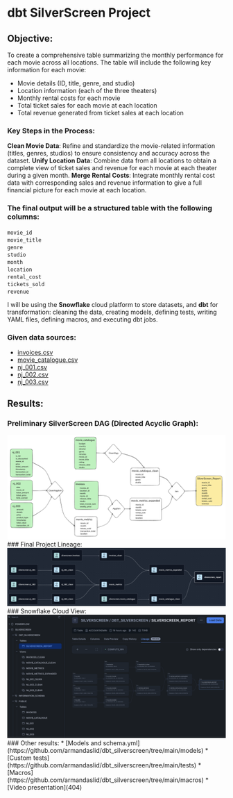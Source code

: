 # dbt SilverScreen Project  
## Objective:  
To create a comprehensive table summarizing the monthly performance for each movie across all locations. The table will include the following key information for each movie:

* Movie details (ID, title, genre, and studio)
* Location information (each of the three theaters)
* Monthly rental costs for each movie
* Total ticket sales for each movie at each location
* Total revenue generated from ticket sales at each location  
  
### Key Steps in the Process:  
**Clean Movie Data**: Refine and standardize the movie-related information (titles, genres, studios) to ensure consistency and accuracy across the dataset.
**Unify Location Data**: Combine data from all locations to obtain a complete view of ticket sales and revenue for each movie at each theater during a given month.
**Merge Rental Costs**: Integrate monthly rental cost data with corresponding sales and revenue information to give a full financial picture for each movie at each location.

### The final output will be a structured table with the following columns:  
`movie_id`  
`movie_title`  
`genre`  
`studio`  
`month`  
`location`  
`rental_cost`  
`tickets_sold`  
`revenue`  
  
I will be using the **Snowflake** cloud platform to store datasets, and **dbt** for transformation: cleaning the data, creating models, defining tests, writing YAML files, defining macros, and executing dbt jobs.
  
### Given data sources:  
* [invoices.csv](https://github.com/armandaslid/dbt_silverscreen/blob/main/other_files/invoices.csv)  
* [movie_catalogue.csv](https://github.com/armandaslid/dbt_silverscreen/blob/main/other_files/movie_catalogue.csv)  
* [nj_001.csv](https://github.com/armandaslid/dbt_silverscreen/blob/main/other_files/nj_001.csv)  
* [nj_002.csv](https://github.com/armandaslid/dbt_silverscreen/blob/main/other_files/nj_002.csv)
* [nj_003.csv](https://github.com/armandaslid/dbt_silverscreen/blob/main/other_files/nj_003.csv)  

## Results:  
### Preliminary SilverScreen DAG (Directed Acyclic Graph):  
<img src="https://github.com/armandaslid/dbt_silverscreen/blob/main/other_files/silverscreen_dag.png" alt="Preliminary SilverScreen DAG">  
### Final Project Lineage:  
<img src="https://github.com/armandaslid/dbt_silverscreen/blob/main/other_files/silverscreen_lineage.png" alt="SilverScreen Project Lineage">  
### Snowflake Cloud View:  
<img src="https://github.com/armandaslid/dbt_silverscreen/blob/main/other_files/snowflake_view.png" alt="Snowflake Cloud View">  
### Other results:  
* [Models and schema.yml](https://github.com/armandaslid/dbt_silverscreen/tree/main/models)  
* [Custom tests](https://github.com/armandaslid/dbt_silverscreen/tree/main/tests)  
* [Macros](https://github.com/armandaslid/dbt_silverscreen/tree/main/macros)
* [Video presentation](404)
